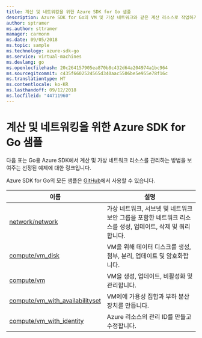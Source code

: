 ```yaml
---
title: 계산 및 네트워킹을 위한 Azure SDK for Go 샘플
description: Azure SDK for Go의 VM 및 가상 네트워크와 같은 계산 리소스로 작업하기 위해 선택한 샘플입니다.
author: sptramer
ms.author: sttramer
manager: carmonm
ms.date: 09/05/2018
ms.topic: sample
ms.technology: azure-sdk-go
ms.service: virtual-machines
ms.devlang: go
ms.openlocfilehash: 20c264157905ea870b8c432d64a204974a1bc964
ms.sourcegitcommit: c435f6602524565d340aac5506be5e955e78f16c
ms.translationtype: HT
ms.contentlocale: ko-KR
ms.lasthandoff: 09/12/2018
ms.locfileid: "44711960"
---
```

# <a name="azure-sdk-for-go-samples-for-compute-and-networking"></a>계산 및 네트워킹을 위한 Azure SDK for Go 샘플

다음 표는 Go용 Azure SDK에서 계산 및 가상 네트워크 리소스를 관리하는 방법을 보여주는 선정된 예제에 대한 링크입니다.

Azure SDK for Go의 모든 샘플은 [GitHub](https://github.com/Azure-Samples/azure-sdk-for-go-samples)에서 사용할 수 있습니다.

| 이름 | 설명 |
|------|-------------|
| [network/network](https://github.com/Azure-Samples/azure-sdk-for-go-samples/blob/master/network/network.go) | 가상 네트워크, 서브넷 및 네트워크 보안 그룹을 포함한 네트워크 리소스를 생성, 업데이트, 삭제 및 쿼리합니다. |
| [compute/vm_disk](https://github.com/Azure-Samples/azure-sdk-for-go-samples/blob/master/compute/vm_disk.go) | VM을 위해 데이터 디스크를 생성, 첨부, 분리, 업데이트 및 암호화합니다. |
| [compute/vm](https://github.com/Azure-Samples/azure-sdk-for-go-samples/blob/master/compute/vm.go) | VM을 생성, 업데이트, 비활성화 및 관리합니다. |
| [compute/vm_with_availabilityset](https://github.com/Azure-Samples/azure-sdk-for-go-samples/blob/master/compute/vm_with_availabilityset.go) | VM에에 가용성 집합과 부하 분산 장치를 만듭니다. |
| [compute/vm_with_identity](https://github.com/Azure-Samples/azure-sdk-for-go-samples/blob/master/compute/vm_with_identity.go) | Azure 리소스의 관리 ID를 만들고 수정합니다. | 

